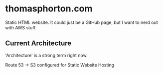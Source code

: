 # thomasphorton.com
Static HTML website. It could just be a GitHub page, but I want to nerd out with AWS stuff.

## Current Architecture
'Architecture' is a strong term right now.

Route 53 -> S3 configured for Static Website Hosting